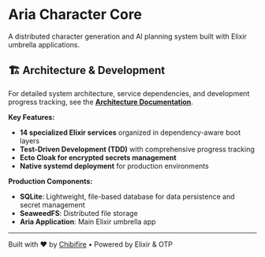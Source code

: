 # Aria Character Core

A distributed character generation and AI planning system built with Elixir umbrella applications.

## 🏗️ Architecture & Development

For detailed system architecture, service dependencies, and development progress tracking, see the [**Architecture Documentation**](docs/architecture.md).

**Key Features:**
- **14 specialized Elixir services** organized in dependency-aware boot layers
- **Test-Driven Development (TDD)** with comprehensive progress tracking
- **Ecto Cloak for encrypted secrets management**
- **Native systemd deployment** for production environments

**Production Components:**
- **SQLite**: Lightweight, file-based database for data persistence and secret management
- **SeaweedFS**: Distributed file storage
- **Aria Application**: Main Elixir umbrella app

---

Built with ❤️ by [Chibifire](https://chibifire.com) • Powered by Elixir & OTP
